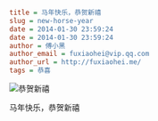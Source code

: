 ```ini

title = 马年快乐，恭贺新禧
slug = new-horse-year
date = 2014-01-30 23:59:24
date = 2014-01-30 23:59:24
author = 傅小黑
author_email = fuxiaohei@vip.qq.com
author_url = http://fuxiaohei.me/
tags = 恭喜

```

![恭贺新禧](/static/media/201401302358434.png)

马年快乐，恭贺新禧
